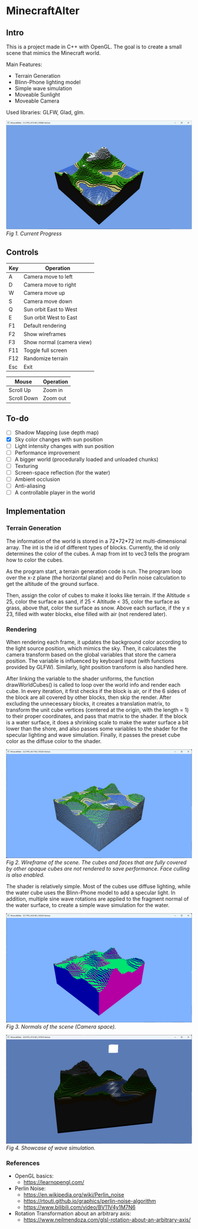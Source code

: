 # MinecraftAlter

## Intro
This is a project made in C++ with OpenGL. The goal is to create a small scene that mimics the Minecraft world.

Main Features:
-	Terrain Generation
-	Blinn-Phone lighting model
-	Simple wave simulation
-	Moveable Sunlight
-	Moveable Camera

Used libraries: GLFW, Glad, glm.

![Current Progress](./images/221221.png?raw=true)
*Fig 1. Current Progress*

## Controls

| Key | Operation |
| --- | --- |
| A | Camera move to left |
| D | Camera move to right |
| W | Camera move up |
| S | Camera move down |
| Q | Sun orbit East to West |
| E | Sun orbit West to East |
| F1 | Default rendering |
| F2 | Show wireframes |
| F3 | Show normal (camera view) |
| F11 | Toggle full screen |
| F12 | Randomize terrain |
| Esc | Exit |

| Mouse | Operation |
| ----- | --- |
| Scroll Up | Zoom in |
| Scroll Down | Zoom out |

## To-do

- [ ] Shadow Mapping (use depth map)
- [x] Sky color changes with sun position
- [ ] Light intensity changes with sun position
- [ ] Performance improvement
- [ ] A bigger world (procedurally loaded and unloaded chunks)
- [ ] Texturing
- [ ] Screen-space reflection (for the water)
- [ ] Ambient occlusion
- [ ] Anti-aliasing
- [ ] A controllable player in the world

## Implementation

### Terrain Generation

The information of the world is stored in a 72\*72\*72 int multi-dimensional array. The int is the id of different types of blocks. Currently, the id only determines the color of the cubes. A map from int to vec3 tells the program how to color the cubes.

As the program start, a terrain generation code is run. The program loop over the x-z plane (the horizontal plane) and do Perlin noise calculation to get the altitude of the ground surface. 

Then, assign the color of cubes to make it looks like terrain. If the Altitude ≤ 25, color the surface as sand, if 25 < Altitude < 35, color the surface as grass, above that, color the surface as snow. Above each surface, if the y ≤ 23, filled with water blocks, else filled with air (not rendered later).

### Rendering

When rendering each frame, it updates the background color according to the light source position, which mimics the sky. Then, it calculates the camera transform based on the global variables that store the camera position. The variable is influenced by keyboard input (with functions provided by GLFW). Similarly, light position transform is also handled here.

After linking the variable to the shader uniforms, the function drawWorldCubes() is called to loop over the world info and render each cube. In every iteration, it first checks if the block is air, or if the 6 sides of the block are all covered by other blocks, then skip the render. After excluding the unnecessary blocks, it creates a translation matrix, to transform the unit cube vertices (centered at the origin, with the length = 1) to their proper coordinates, and pass that matrix to the shader. If the block is a water surface, it does a shrinking scale to make the water surface a bit lower than the shore, and also passes some variables to the shader for the specular lighting and wave simulation. Finally, it passes the preset cube color as the diffuse color to the shader.

![Wireframes of the scene](./images/221221_wireframes.png?raw=true)
*Fig 2. Wireframe of the scene. The cubes and faces that are fully covered by other opaque cubes are not rendered to save performance. Face culling is also enabled.*

The shader is relatively simple. Most of the cubes use diffuse lighting, while the water cube uses the Blinn-Phone model to add a specular light. In addition, multiple sine wave rotations are applied to the fragment normal of the water surface, to create a simple wave simulation for the water.

![Normals of the scene](./images/221221_normals.png?raw=true)
*Fig 3. Normals of the scene (Camera space).*

![Showcase of wave simulation](./images/221221_waves.png?raw=true)
*Fig 4. Showcase of wave simulation.*

### References

- OpenGL basics:
  - https://learnopengl.com/
- Perlin Noise:
  - https://en.wikipedia.org/wiki/Perlin_noise
  - https://rtouti.github.io/graphics/perlin-noise-algorithm
  - https://www.bilibili.com/video/BV11V4y1M7N6
- Rotation Transformation about an arbitrary axis:
  - https://www.neilmendoza.com/glsl-rotation-about-an-arbitrary-axis/

